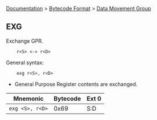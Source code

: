 [Documentation](../../README.md) > [Bytecode Format](../README.md) > [Data Movement Group](../InstructionsDataMovel.md)

## EXG

Exchange GPR.

        r<S> <-> r<D>

General syntax:

        exg r<S>, r<D>

* General Purpose Register contents are exchanged.

| Mnemonic | Bytecode | Ext 0 |
| - | - | - |
| `exg <S>, r<D>`| 0x69 | S:D |
